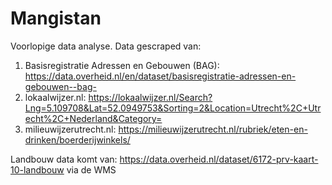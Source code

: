 # Mangistan

Voorlopige data analyse.
Data gescraped van:

1. Basisregistratie Adressen en Gebouwen (BAG): https://data.overheid.nl/en/dataset/basisregistratie-adressen-en-gebouwen--bag-
2. lokaalwijzer.nl: https://lokaalwijzer.nl/Search?Lng=5.109708&Lat=52.0949753&Sorting=2&Location=Utrecht%2C+Utrecht%2C+Nederland&Category=
3. milieuwijzerutrecht.nl: https://milieuwijzerutrecht.nl/rubriek/eten-en-drinken/boerderijwinkels/

Landbouw data komt van: https://data.overheid.nl/dataset/6172-prv-kaart-10-landbouw via de WMS 
